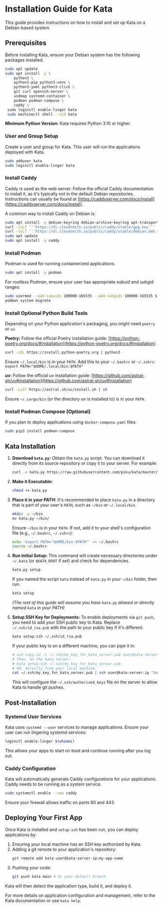 # Installation Guide for Kata

This guide provides instructions on how to install and set up Kata on a Debian-based system.

## Prerequisites

Before installing Kata, ensure your Debian system has the following packages installed.

```bash
sudo apt update
sudo apt install -y \
    python3 \
    python3-pip python3-venv \
    python3-yaml python3-click \
    git curl openssh-server \
    uidmap systemd-container \
    podman podman-compose \
    caddy \
 sudo loginctl enable-linger kata
 sudo machinectl shell --uid kata
```

**Minimum Python Version:** Kata requires Python 3.10 or higher.

### User and Group Setup
Create a user and group for Kata. This user will run the applications deployed with Kata.

```bash
sudo adduser kata
sudo loginctl enable-linger kata
```

### Install Caddy

Caddy is used as the web server. Follow the official Caddy documentation to install it, as it's typically not in the default Debian repositories. Instructions can usually be found at [https://caddyserver.com/docs/install](https://caddyserver.com/docs/install).

A common way to install Caddy on Debian is:

```bash
sudo apt install -y debian-keyring debian-archive-keyring apt-transport-https
curl -1sLf '''https://dl.cloudsmith.io/public/caddy/stable/gpg.key''' | sudo gpg --dearmor -o /usr/share/keyrings/caddy-stable-archive-keyring.gpg
curl -1sLf '''https://dl.cloudsmith.io/public/caddy/stable/debian.deb.txt''' | sudo tee /etc/apt/sources.list.d/caddy-stable.list
sudo apt update
sudo apt install -y caddy
```

### Install Podman

Podman is used for running containerized applications.

```bash
sudo apt install -y podman
```
For rootless Podman, ensure your user has appropriate subuid and subgid ranges:
```bash
sudo usermod --add-subuids 100000-165535 --add-subgids 100000-165535 $(whoami)
podman system migrate
```

### Install Optional Python Build Tools

Depending on your Python application's packaging, you might need `poetry` or `uv`.

**Poetry:**
Follow the official Poetry installation guide: [https://python-poetry.org/docs/#installation](https://python-poetry.org/docs/#installation)
```bash
curl -sSL https://install.python-poetry.org | python3 -
```
Ensure `~/.local/bin` is in your `PATH`. Add this to your `~/.bashrc` or `~/.zshrc`:
`export PATH="$HOME/.local/bin:$PATH"`

**uv:**
Follow the official uv installation guide: [https://github.com/astral-sh/uv#installation](https://github.com/astral-sh/uv#installation)
```bash
curl -LsSf https://astral.sh/uv/install.sh | sh
```
Ensure `~/.cargo/bin` (or the directory uv is installed to) is in your `PATH`.

### Install Podman Compose (Optional)
If you plan to deploy applications using `docker-compose.yaml` files:
```bash
sudo pip3 install podman-compose
```

## Kata Installation

1.  **Download `kata.py`:**
    Obtain the `kata.py` script. You can download it directly from its source repository or copy it to your server. For example:
    ```bash
    curl -o kata.py https://raw.githubusercontent.com/piku/kata/master/kata.py # Replace with the correct URL if different
    ```

2.  **Make it Executable:**
    ```bash
    chmod +x kata.py
    ```

3.  **Place it in your PATH:**
    It's recommended to place `kata.py` in a directory that is part of your user's `PATH`, such as `~/bin` or `~/.local/bin`.
    ```bash
    mkdir -p ~/bin
    mv kata.py ~/bin/
    ```
    Ensure `~/bin` is in your `PATH`. If not, add it to your shell's configuration file (e.g., `~/.bashrc`, `~/.zshrc`):
    ```bash
    echo 'export PATH="$HOME/bin:$PATH"' >> ~/.bashrc
    source ~/.bashrc
    ```

4.  **Run Initial Setup:**
    This command will create necessary directories under `~/.kata` (or `$KATA_ROOT` if set) and check for dependencies.
    ```bash
    kata.py setup
    ```
    If you named the script `kata` instead of `kata.py` in your `~/bin` folder, then run:
    ```bash
    kata setup
    ```
    *(The rest of this guide will assume you have `kata.py` aliased or directly named `kata` in your PATH)*

5.  **Setup SSH Key for Deployments:**
    To enable deployments via `git push`, you need to add your SSH public key to Kata.
    Replace `~/.ssh/id_rsa.pub` with the path to your public key if it's different.
    ```bash
    kata setup:ssh ~/.ssh/id_rsa.pub
    ```
    If your public key is on a different machine, you can pipe it in:
    ```bash
    # ssh-copy-id -i ~/.ssh/my_key_for_kata_server.pub user@kata-server-ip # First, ensure your key is on the server
    # Then, on the kata server:
    # kata setup:ssh ~/.ssh/my_key_for_kata_server.pub
    # OR, directly from your local machine:
    cat ~/.ssh/my_key_for_kata_server.pub | ssh user@kata-server-ip "kata setup:ssh -"
    ```
    This will configure the `~/.ssh/authorized_keys` file on the server to allow Kata to handle git pushes.

## Post-Installation

### Systemd User Services
Kata uses `systemd --user` services to manage applications. Ensure your user can run lingering systemd services:
```bash
loginctl enable-linger $(whoami)
```
This allows your apps to start on boot and continue running after you log out.

### Caddy Configuration
Kata will automatically generate Caddy configurations for your applications. Caddy needs to be running as a system service.
```bash
sudo systemctl enable --now caddy
```
Ensure your firewall allows traffic on ports 80 and 443.

## Deploying Your First App
Once Kata is installed and `setup:ssh` has been run, you can deploy applications by:
1.  Ensuring your local machine has an SSH key authorized by Kata.
2.  Adding a git remote to your application's repository:
    ```bash
    git remote add kata user@kata-server-ip:my-app-name
    ```
3.  Pushing your code:
    ```bash
    git push kata main # Or your default branch
    ```
Kata will then detect the application type, build it, and deploy it.

For more details on application configuration and management, refer to the Kata documentation or use `kata help`.
